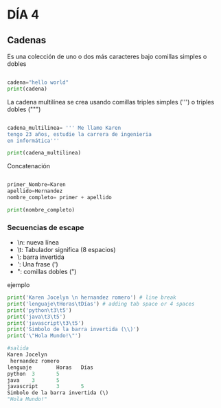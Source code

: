 # DÍA 4

## Cadenas

Es una colección de uno o dos más caracteres bajo comillas simples o dobles
```python

cadena="hello world"
print(cadena)

```

La cadena multilínea se crea usando comillas triples simples (''') o triples dobles (""")

```python

cadena_multilinea= ''' Me llamo Karen
tengo 23 años, estudie la carrera de ingenieria 
en informática'''

print(cadena_multilinea)

```
Concatenación

```python

primer_Nombre=Karen
apellido=Hernandez
nombre_completo= primer + apellido

print(nombre_completo)
```

### Secuencias de escape
- \n: nueva línea
- \t: Tabulador significa (8 espacios)
- \\: barra invertida
- \': Una frase (')
- \": comillas dobles (")

ejemplo
```python
print('Karen Jocelyn \n hernandez romero') # line break
print('lenguaje\tHoras\tDías') # adding tab space or 4 spaces 
print('python\t3\t5')
print('java\t3\t5')
print('javascript\t3\t5')
print('Simbolo de la barra invertida (\\)') 
print('\"Hola Mundo!\"') 

#salida
Karen Jocelyn 
 hernandez romero
lenguaje        Horas   Días
python  3       5
java    3       5
javascript      3       5
Simbolo de la barra invertida (\)
"Hola Mundo!"

```

